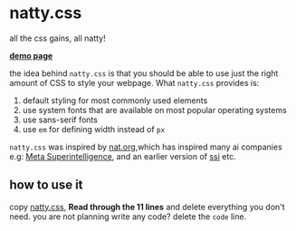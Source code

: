 # natty.css

all the css gains, all natty! 

[**demo page**](https://htmlpreview.github.io/?https://github.com/btbytes/natty.css/blob/main/index.html)

the idea behind `natty.css` is that you should be able to use just the right 
amount of CSS to style your webpage. What `natty.css` provides is:

1. default styling for most commonly used elements
2. use system fonts that are available on most popular operating systems
3. use sans-serif fonts
4. use `em` for defining width instead of `px`

`natty.css` was inspired by [nat.org](https://nat.org),which has inspired many ai companies e.g: [Meta Superintelligence](https://www.meta.com/superintelligence/), and an earlier version of [ssi](https://ssi.inc) etc.


## how to use it

copy [natty.css](natty.css), **Read through the 11 lines** and delete everything
you don't need. you are not planning write any code? delete the `code` line.

